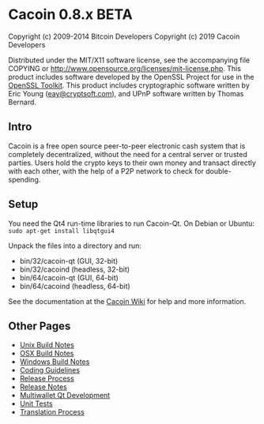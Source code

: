 Cacoin 0.8.x BETA
====================

Copyright (c) 2009-2014 Bitcoin Developers
Copyright (c) 2019 Cacoin Developers

Distributed under the MIT/X11 software license, see the accompanying
file COPYING or http://www.opensource.org/licenses/mit-license.php.
This product includes software developed by the OpenSSL Project for use in the [OpenSSL Toolkit](http://www.openssl.org/). This product includes
cryptographic software written by Eric Young ([eay@cryptsoft.com](mailto:eay@cryptsoft.com)), and UPnP software written by Thomas Bernard.


Intro
---------------------
Cacoin is a free open source peer-to-peer electronic cash system that is
completely decentralized, without the need for a central server or trusted
parties.  Users hold the crypto keys to their own money and transact directly
with each other, with the help of a P2P network to check for double-spending.


Setup
---------------------
You need the Qt4 run-time libraries to run Cacoin-Qt. On Debian or Ubuntu:
	`sudo apt-get install libqtgui4`

Unpack the files into a directory and run:

- bin/32/cacoin-qt (GUI, 32-bit)
- bin/32/cacoind (headless, 32-bit)
- bin/64/cacoin-qt (GUI, 64-bit)
- bin/64/cacoind (headless, 64-bit)

See the documentation at the [Cacoin Wiki](http://cacoin.info)
for help and more information.


Other Pages
---------------------
- [Unix Build Notes](build-unix.md)
- [OSX Build Notes](build-osx.md)
- [Windows Build Notes](build-msw.md)
- [Coding Guidelines](coding.md)
- [Release Process](release-process.md)
- [Release Notes](release-notes.md)
- [Multiwallet Qt Development](multiwallet-qt.md)
- [Unit Tests](unit-tests.md)
- [Translation Process](translation_process.md)
